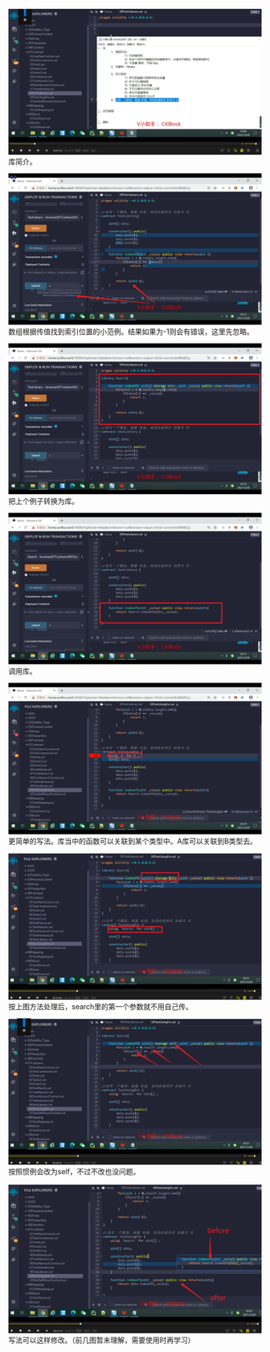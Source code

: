 ![](./img/2022-01-05-22-14-05.png)
库简介。

![](./img/2022-01-05-22-17-22.png)
数组根据传值找到索引位置的小范例。结果如果为-1则会有错误，这里先忽略。

![](./img/2022-01-05-22-20-57.png)
把上个例子转换为库。

![](./img/2022-01-05-22-21-50.png)
调用库。

![](./img/2022-01-05-23-11-07.png)
更简单的写法。库当中的函数可以关联到某个类型中。A库可以关联到B类型去。

![](./img/2022-01-05-23-19-18.png)
按上图方法处理后，search里的第一个参数就不用自己传。

![](./img/2022-01-05-23-20-50.png)
按照惯例会改为self，不过不改也没问题。

![](./img/2022-01-05-23-24-44.png)      
写法可以这样修改。（前几图暂未理解，需要使用时再学习）